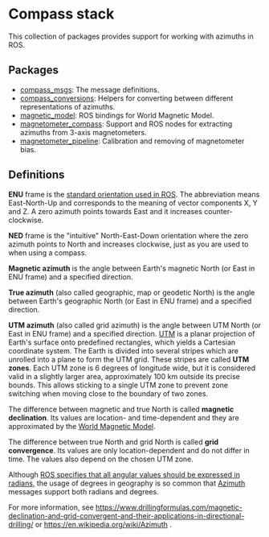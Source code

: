 <!-- SPDX-License-Identifier: BSD-3-Clause -->
<!-- SPDX-FileCopyrightText: Czech Technical University in Prague -->

# Compass stack

This collection of packages provides support for working with azimuths in ROS.

## Packages

- [compass_msgs](compass_msgs): The message definitions.
- [compass_conversions](compass_conversions): Helpers for converting between different representations of azimuths.
- [magnetic_model](magnetic_model): ROS bindings for World Magnetic Model.
- [magnetometer_compass](magnetometer_compass): Support and ROS nodes for extracting azimuths from 3-axis magnetometers.
- [magnetometer_pipeline](magnetometer_pipeline): Calibration and removing of magnetometer bias.

## Definitions

**ENU** frame is the [standard orientation used in ROS](https://www.ros.org/reps/rep-0103.html). The abbreviation means
East-North-Up and corresponds to the meaning of vector components X, Y and Z. A zero azimuth points towards East and it
increases counter-clockwise.

**NED** frame is the "intuitive" North-East-Down orientation where the zero azimuth points to North and increases
clockwise, just as you are used to when using a compass.

**Magnetic azimuth** is the angle between Earth's magnetic North (or East in ENU frame) and a specified direction.

**True azimuth** (also called geographic, map or geodetic North) is the angle between Earth's geographic North (or East
in ENU frame) and a specified direction.

**UTM azimuth** (also called grid azimuth) is the angle between UTM North (or East in ENU frame) and a specified
direction. [UTM](https://en.wikipedia.org/wiki/Universal_Transverse_Mercator_coordinate_system) is a planar projection
of Earth's surface onto predefined rectangles, which yields a Cartesian coordinate system. The Earth is divided into
several stripes which are unrolled into a plane to form the UTM grid. These stripes are called **UTM zones**. Each UTM
zone is 6 degrees of longitude wide, but it is considered valid in a slightly larger area, approximately 100 km
outside its precise bounds. This allows sticking to a single UTM zone to prevent zone switching when moving close to
the boundary of two zones.

The difference between magnetic and true North is called **magnetic declination**. Its values are location- and
time-dependent and they are approximated by the
[World Magnetic Model](https://www.ncei.noaa.gov/products/world-magnetic-model).

The difference between true North and grid North is called **grid convergence**. Its values are only location-dependent
and do not differ in time. The values also depend on the chosen UTM zone.

Although [ROS specifies that all angular values should be expressed in radians](https://www.ros.org/reps/rep-0103.html),
the usage of degrees in geography is so common that
[Azimuth](https://docs.ros.org/en/api/compass_msgs/html/msg/Azimuth.html) messages support both radians and degrees.

For more information, see https://www.drillingformulas.com/magnetic-declination-and-grid-convergent-and-their-applications-in-directional-drilling/
or https://en.wikipedia.org/wiki/Azimuth .
